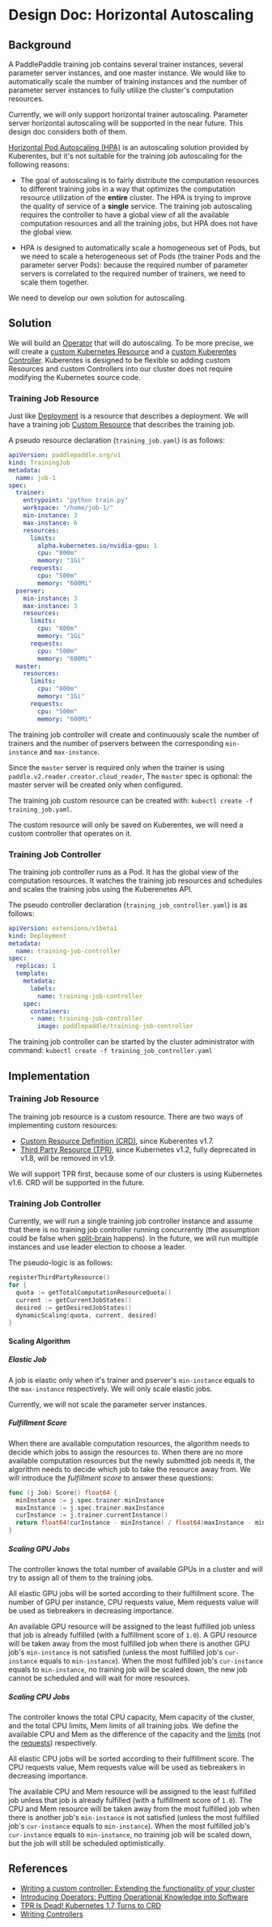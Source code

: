 # Design Doc: Horizontal Autoscaling

## Background

A PaddlePaddle training job contains several trainer instances,
several parameter server instances, and one master instance. We would
like to automatically scale the number of training instances and the
number of parameter server instances to fully utilize the cluster's
computation resources.

Currently, we will only support horizontal trainer
autoscaling. Parameter server horizontal autoscaling will be supported
in the near future. This design doc considers both of them.

[Horizontal Pod Autoscaling (HPA)](https://kubernetes.io/docs/tasks/run-application/horizontal-pod-autoscale/) is
an autoscaling solution provided by Kuberentes, but it's not suitable
for the training job autoscaling for the following reasons:

- The goal of autoscaling is to fairly distribute the computation
  resources to different training jobs in a way that optimizes the
  computation resource utilization of the **entire** cluster. The HPA
  is trying to improve the quality of service of a **single**
  service. The training job autoscaling requires the controller to
  have a global view of all the available computation resources and
  all the training jobs, but HPA does not have the global view.

- HPA is designed to automatically scale a homogeneous set of Pods,
  but we need to scale a heterogeneous set of Pods (the trainer Pods
  and the parameter server Pods): because the required number of
  parameter servers is correlated to the required number of trainers,
  we need to scale them together.

We need to develop our own solution for autoscaling.

## Solution

We will build
an [Operator](https://coreos.com/blog/introducing-operators.html) that
will do autoscaling. To be more precise, we will create
a
[custom Kubernetes Resource](https://kubernetes.io/docs/concepts/api-extension/custom-resources/) and
a
[custom Kuberentes Controller](https://resources.coreos.com/youtube-coreos-fest-2017/writing-a-custom-controller-extending-the-functionality-of-your-cluster). Kuberentes
is designed to be flexible so adding custom Resources and custom
Controllers into our cluster does not require modifying the Kubernetes
source code.

### Training Job Resource

Just
like
[Deployment](https://kubernetes.io/docs/concepts/workloads/controllers/deployment/) is
a resource that describes a deployment. We will have a training
job
[Custom Resource](https://kubernetes.io/docs/concepts/api-extension/custom-resources/) that
describes the training job.

A pseudo resource declaration (`training_job.yaml`) is as follows:

```yaml
apiVersion: paddlepaddle.org/v1
kind: TrainingJob
metadata:
  name: job-1
spec:
  trainer:
    entrypoint: "python train.py"
    workspace: "/home/job-1/"
    min-instance: 3
    max-instance: 6
    resources:
      limits:
        alpha.kubernetes.io/nvidia-gpu: 1
        cpu: "800m"
        memory: "1Gi"
      requests:
        cpu: "500m"
        memory: "600Mi"
  pserver:
    min-instance: 3
    max-instance: 3
    resources:
      limits:
        cpu: "800m"
        memory: "1Gi"
      requests:
        cpu: "500m"
        memory: "600Mi"
  master:
    resources:
      limits:
        cpu: "800m"
        memory: "1Gi"
      requests:
        cpu: "500m"
        memory: "600Mi"
```

The training job controller will create and continuously scale the
number of trainers and the number of pservers between the
corresponding `min-instance` and `max-instance`.

Since the `master` server is required only when the trainer is using
`paddle.v2.reader.creator.cloud_reader`, The `master` spec is
optional: the master server will be created only when configured.

The training job custom resource can be created with: `kubectl create
-f training_job.yaml`.

The custom resource will only be saved on Kuberentes, we will need a
custom controller that operates on it.

### Training Job Controller

The training job controller runs as a Pod. It has the global view of
the computation resources. It watches the training job resources and
schedules and scales the training jobs using the Kuberenetes API.

The pseudo controller declaration (`training_job_controller.yaml`) is
as follows:

```yaml
apiVersion: extensions/v1beta1
kind: Deployment
metadata:
  name: training-job-controller
spec:
  replicas: 1
  template:
    metadata:
      labels:
        name: training-job-controller
    spec:
      containers:
      - name: training-job-controller
        image: paddlepaddle/training-job-controller
```

The training job controller can be started by the cluster
administrator with command: `kubectl create -f
training_job_controller.yaml`

## Implementation

### Training Job Resource

The training job resource is a custom resource. There are two ways of
implementing custom resources:

- [Custom Resource Definition (CRD)](https://kubernetes.io/docs/tasks/access-kubernetes-api/extend-api-custom-resource-definitions/),
  since Kuberentes v1.7.
- [Third Party Resource (TPR)](https://kubernetes.io/docs/tasks/access-kubernetes-api/extend-api-third-party-resource/),
  since Kubernetes v1.2, fully deprecated in v1.8, will be removed in
  v1.9.

We will support TPR first, because some of our clusters is using
Kubernetes v1.6. CRD will be supported in the future.


### Training Job Controller

Currently, we will run a single training job controller instance and
assume that there is no training job controller running concurrently
(the assumption could be false
when
[split-brain](https://en.wikipedia.org/wiki/Split-brain_(computing))
happens). In the future, we will run multiple instances and use leader
election to choose a leader.

The pseudo-logic is as follows:

```go
registerThirdPartyResource()
for {
  quota := getTotalComputationResourceQuota()
  current := getCurrentJobStates()
  desired := getDesiredJobStates()
  dynamicScaling(quota, current, desired)
}
```

#### Scaling Algorithm

##### Elastic Job

A job is elastic only when it's trainer and pserver's `min-instance`
equals to the `max-instance` respectively. We will only scale elastic
jobs.

Currently, we will not scale the parameter server instances.

##### Fulfillment Score

When there are available computation resources, the algorithm needs to
decide which jobs to assign the resources to. When there are no more
available computation resources but the newly submitted job needs it,
the algorithm needs to decide which job to take the resource away
from. We will introduce the *fulfillment score* to answer these
questions:

```go
func (j Job) Score() float64 {
  minInstance := j.spec.trainer.minInstance
  maxInstance := j.spec.trainer.maxInstance
  curInstance := j.trainer.currentInstance()
  return float64(curInstance - minInstance) / float64(maxInstance - minInstance)
}
```

##### Scaling GPU Jobs

The controller knows the total number of available GPUs in a cluster
and will try to assign all of them to the training jobs.

All elastic GPU jobs will be sorted according to their fulfillment
score. The number of GPU per instance, CPU requests value, Mem
requests value will be used as tiebreakers in decreasing importance.

An available GPU resource will be assigned to the least fulfilled job
unless that job is already fulfilled (with a fulfillment score of
`1.0`). A GPU resource will be taken away from the most fulfilled job
when there is another GPU job's `min-instance` is not satisfied
(unless the most fulfilled job's `cur-instance` equals to
`min-instance`). When the most fulfilled job's `cur-instance` equals
to `min-instance`, no training job will be scaled down, the new job
cannot be scheduled and will wait for more resources.


##### Scaling CPU Jobs

The controller knows the total CPU capacity, Mem capacity of the
cluster, and the total CPU limits, Mem limits of all training jobs. We
define the available CPU and Mem as the difference of the capacity and
the
[limits](https://kubernetes.io/docs/concepts/policy/resource-quotas/#requests-vs-limits) (not
the
[requests](https://kubernetes.io/docs/concepts/policy/resource-quotas/#requests-vs-limits))
respectively.

All elastic CPU jobs will be sorted according to their fulfillment
score. The CPU requests value, Mem requests value will be used as
tiebreakers in decreasing importance.

The available CPU and Mem resource will be assigned to the least
fulfilled job unless that job is already fulfilled (with a fulfillment
score of `1.0`). The CPU and Mem resource will be taken away from the
most fulfilled job when there is another job's `min-instance` is not
satisfied (unless the most fulfilled job's `cur-instance` equals to
`min-instance`). When the most fulfilled job's `cur-instance` equals
to `min-instance`, no training job will be scaled down, but the job
will still be scheduled optimistically.

## References

- [Writing a custom controller: Extending the functionality of your cluster](https://resources.coreos.com/youtube-coreos-fest-2017/writing-a-custom-controller-extending-the-functionality-of-your-cluster)
- [Introducing Operators: Putting Operational Knowledge into Software](https://coreos.com/blog/introducing-operators.html)
- [TPR Is Dead! Kubernetes 1.7 Turns to CRD](https://coreos.com/blog/custom-resource-kubernetes-v17)
- [Writing Controllers](https://github.com/kubernetes/community/blob/master/contributors/devel/controllers.md)
